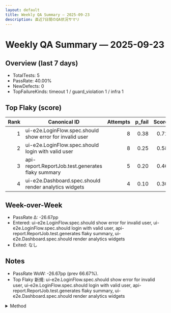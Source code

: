 ```yaml
---
layout: default
title: Weekly QA Summary — 2025-09-23
description: 直近7日間のQA状況サマリ
---
```


# Weekly QA Summary — 2025-09-23

## Overview (last 7 days)
- TotalTests: 5
- PassRate: 40.00%
- NewDefects: 0
- TopFailureKinds: timeout 1 / guard_violation 1 / infra 1

## Top Flaky (score)
| Rank | Canonical ID | Attempts | p_fail | Score |
|-----:|--------------|---------:|------:|------:|
| 1 | ui-e2e.LoginFlow.spec.should show error for invalid user | 8 | 0.38 | 0.71 |
| 2 | ui-e2e.LoginFlow.spec.should login with valid user | 8 | 0.25 | 0.58 |
| 3 | api-report.ReportJob.test.generates flaky summary | 5 | 0.20 | 0.46 |
| 4 | ui-e2e.Dashboard.spec.should render analytics widgets | 4 | 0.10 | 0.30 |

## Week-over-Week
- PassRate Δ: -26.67pp
- Entered: ui-e2e.LoginFlow.spec.should show error for invalid user, ui-e2e.LoginFlow.spec.should login with valid user, api-report.ReportJob.test.generates flaky summary, ui-e2e.Dashboard.spec.should render analytics widgets
- Exited: なし

## Notes
- PassRate WoW: -26.67pp (prev 66.67%).
- Top Flaky 新規: ui-e2e.LoginFlow.spec.should show error for invalid user, ui-e2e.LoginFlow.spec.should login with valid user, api-report.ReportJob.test.generates flaky summary, ui-e2e.Dashboard.spec.should render analytics widgets

<details><summary>Method</summary>
データソース: projects/03-ci-flaky/data/runs.jsonl / projects/03-ci-flaky/data/flaky_rank.csv / 欠陥: docs/defect-report-sample.md
期間: 直近7日 / 比較対象: その前の7日
再計算: 毎週月曜 09:00 JST (GitHub Actions)
</details>

